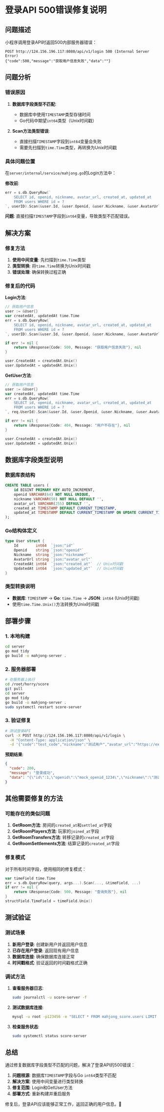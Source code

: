 # 登录API 500错误修复说明

## 问题描述

小程序调用登录API时返回500内部服务器错误：
```
POST http://124.156.196.117:8080/api/v1/login 500 (Internal Server Error)
{"code":500,"message":"获取用户信息失败","data":""}
```

## 问题分析

### 错误原因

1. **数据库字段类型不匹配**: 
   - 数据库中使用`TIMESTAMP`类型存储时间
   - Go代码中期望`int64`类型（Unix时间戳）

2. **Scan方法类型错误**:
   - 直接扫描`TIMESTAMP`字段到`int64`变量会失败
   - 需要先扫描到`time.Time`类型，再转换为Unix时间戳

### 具体问题位置

在`server/internal/service/mahjong.go`的Login方法中：

**修改前**:
```go
err = s.db.QueryRow(`
    SELECT id, openid, nickname, avatar_url, created_at, updated_at 
    FROM users WHERE id = ?
`, userID).Scan(&user.Id, &user.Openid, &user.Nickname, &user.AvatarUrl, &user.CreatedAt, &user.UpdatedAt)
```

**问题**: 直接扫描`TIMESTAMP`字段到`int64`变量，导致类型不匹配错误。

## 解决方案

### 修复方法

1. **使用中间变量**: 先扫描到`time.Time`类型
2. **类型转换**: 将`time.Time`转换为Unix时间戳
3. **错误处理**: 确保转换过程正确

### 修复后的代码

**Login方法**:
```go
// 获取用户信息
user := &User{}
var createdAt, updatedAt time.Time
err = s.db.QueryRow(`
    SELECT id, openid, nickname, avatar_url, created_at, updated_at 
    FROM users WHERE id = ?
`, userID).Scan(&user.Id, &user.Openid, &user.Nickname, &user.AvatarUrl, &createdAt, &updatedAt)

if err != nil {
    return &Response{Code: 500, Message: "获取用户信息失败"}, nil
}

user.CreatedAt = createdAt.Unix()
user.UpdatedAt = updatedAt.Unix()
```

**GetUser方法**:
```go
// 获取用户信息
user := &User{}
var createdAt, updatedAt time.Time
err = s.db.QueryRow(`
    SELECT id, openid, nickname, avatar_url, created_at, updated_at 
    FROM users WHERE id = ?
`, req.UserId).Scan(&user.Id, &user.Openid, &user.Nickname, &user.AvatarUrl, &createdAt, &updatedAt)

if err != nil {
    return &Response{Code: 404, Message: "用户不存在"}, nil
}

user.CreatedAt = createdAt.Unix()
user.UpdatedAt = updatedAt.Unix()
```

## 数据库字段类型说明

### 数据库表结构
```sql
CREATE TABLE users (
    id BIGINT PRIMARY KEY AUTO_INCREMENT,
    openid VARCHAR(64) NOT NULL UNIQUE,
    nickname VARCHAR(50) NOT NULL DEFAULT '',
    avatar_url VARCHAR(255) DEFAULT '',
    created_at TIMESTAMP DEFAULT CURRENT_TIMESTAMP,
    updated_at TIMESTAMP DEFAULT CURRENT_TIMESTAMP ON UPDATE CURRENT_TIMESTAMP
);
```

### Go结构体定义
```go
type User struct {
    Id        int64  `json:"id"`
    Openid    string `json:"openid"`
    Nickname  string `json:"nickname"`
    AvatarUrl string `json:"avatar_url"`
    CreatedAt int64  `json:"created_at"`  // Unix时间戳
    UpdatedAt int64  `json:"updated_at"`  // Unix时间戳
}
```

### 类型转换说明
- **数据库**: `TIMESTAMP` → **Go**: `time.Time` → **JSON**: `int64` (Unix时间戳)
- 使用`time.Time.Unix()`方法转换为Unix时间戳

## 部署步骤

### 1. 本地构建
```bash
cd server
go mod tidy
go build -o mahjong-server .
```

### 2. 服务器部署
```bash
# 在服务器上执行
cd /root/horry/score
git pull
cd server
go mod tidy
go build -o mahjong-server .
sudo systemctl restart score-server
```

### 3. 验证修复
```bash
# 测试登录API
curl -X POST http://124.156.196.117:8080/api/v1/login \
  -H "Content-Type: application/json" \
  -d '{"code":"test_code","nickname":"测试用户","avatar_url":"https://example.com/avatar.jpg"}'
```

**预期结果**:
```json
{
  "code": 200,
  "message": "登录成功",
  "data": "{\"id\":1,\"openid\":\"mock_openid_1234\",\"nickname\":\"测试用户\",\"avatar_url\":\"https://example.com/avatar.jpg\",\"created_at\":1694000000,\"updated_at\":1694000000}"
}
```

## 其他需要修复的方法

### 可能存在的类似问题

1. **GetRoom方法**: 房间的`created_at`和`settled_at`字段
2. **GetRoomPlayers方法**: 玩家的`joined_at`字段
3. **GetRoomTransfers方法**: 转移记录的`created_at`字段
4. **GetRoomSettlements方法**: 结算记录的`created_at`字段

### 修复模式

对于所有时间字段，使用相同的修复模式：
```go
var timeField time.Time
err = s.db.QueryRow(query, args...).Scan(..., &timeField, ...)
if err != nil {
    return &Response{Code: 500, Message: "查询失败"}, nil
}
structField.TimeField = timeField.Unix()
```

## 测试验证

### 测试场景

1. **新用户登录**: 创建新用户并返回用户信息
2. **已存在用户登录**: 返回现有用户信息
3. **数据库连接**: 确保数据库连接正常
4. **时间戳格式**: 验证返回的时间戳格式正确

### 调试方法

1. **查看服务器日志**:
   ```bash
   sudo journalctl -u score-server -f
   ```

2. **测试数据库连接**:
   ```bash
   mysql -u root -p123456 -e "SELECT * FROM mahjong_score.users LIMIT 1;"
   ```

3. **检查服务状态**:
   ```bash
   sudo systemctl status score-server
   ```

## 总结

通过修复数据库字段类型不匹配的问题，解决了登录API的500错误：

1. **问题根源**: 数据库`TIMESTAMP`字段与Go `int64`类型不匹配
2. **解决方案**: 使用中间变量进行类型转换
3. **修复范围**: Login和GetUser方法
4. **部署方式**: 重新构建并重启服务

修复后，登录API应该能够正常工作，返回正确的用户信息。🎉
